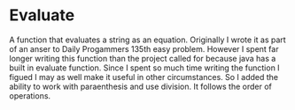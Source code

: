 Evaluate
========

A function that evaluates a string as an equation. Originally I wrote it as part of an anser to Daily Progammers 135th easy
problem. However I spent far longer writing this function than the project called for because java has a built in
evaluate function. Since I spent so much time writing the function I figued I may as well make it useful in other 
circumstances. So I added the ability to work with paraenthesis and use division. It follows the order of operations.
